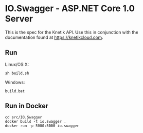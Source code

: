 # IO.Swagger - ASP.NET Core 1.0 Server

This is the spec for the Knetik API.  Use this in conjunction with the documentation found at https://knetikcloud.com.

## Run

Linux/OS X:

```
sh build.sh
```

Windows:

```
build.bat
```

## Run in Docker

```
cd src/IO.Swagger
docker build -t io.swagger .
docker run -p 5000:5000 io.swagger
```
